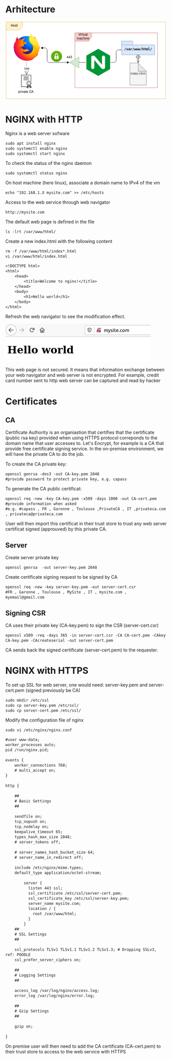 # Arhitecture
![nginx-with-private-ca](./nginx-with-private-ca.png)

# NGINX with HTTP
Nginx is a web server sofware
```
sudo apt install nginx
sudo systemctl enable nginx
sudo systemctl start nginx
```
To check the status of the nginx daemon
```
sudo systemctl status nginx
```
On host machine (here linux), associate a domain name to IPv4 of the vm
```
echo "192.168.1.X mysite.com" >> /etc/hosts
```
Access to the web service through web navigator
```
http://mysite.com
```
The default web page is defined in the file
```
ls -lrt /var/www/html/
```
Create a new index.html with the following content
```
rm -f /var/www/html/index*.html
vi /var/www/html/index.html
```
```
<!DOCTYPE html>
<html>
    <head>
        <title>Welcome to nginx!</title>
    </head>
    <body>
        <h1>Hello world</h1>
    </body>
</html>

```
Refresh the web navigator to see the modification effect.

![nginx-with-private-ca](nginx-http.png)

This web page is not secured. It means that information exchange between your web navigator and web server is not encrypted.
For example, credit card number sent to http web server can be captured and read by hacker
# Certificates

## CA
Certificate Authority is an organiastion that certifies that the certificate (public rsa key) provided when using HTTPS protocol correponds to the domain name that user accesses to.
Let's Encrypt, for example is a CA that provide free certificate signing service.
In the on-premise environment, we will have the private CA to do the job.

To create the CA private key:
```
openssl genrsa -des3 -out CA-key.pem 2048
#provide password to protect private key, e.g. capass
```
To generate the CA public certificat:
```
openssl req -new -key CA-key.pem -x509 -days 1000 -out CA-cert.pem
#provide information when asked
#e.g. #capass , FR , Garonne , Toulouse ,PrivateCA , IT ,privateca.com , privateca@privateca.com
```
User will then import this certificat in their trust store to trust any web server certificat signed (approuved) by this private CA.

## Server
Create server private key
```
openssl genrsa  -out server-key.pem 2048
```
Create certificate signing request to be signed by CA
```
openssl req -new -key server-key.pem -out server-cert.csr
#FR , Garonne , Toulouse , MySite , IT , mysite.com , myemail@gmail.com
```

## Signing CSR
CA uses their private key (CA-key.pem) to sign the CSR (server-cert.csr)
```
openssl x509 -req -days 365 -in server-cert.csr -CA CA-cert.pem -CAkey CA-key.pem -CAcreateserial -out server-cert.pem 
```
CA sends back the signed certificate (server-cert.pem) to the requester.

# NGINX with HTTPS
To set up SSL for web server, one would need: server-key.pem and server-cert.pem (signed previously be CA)

```
sudo mkdir /etc/ssl
sudo cp server-key.pem /etc/ssl/
sudo cp server-cert.pem /etc/ssl/
```

Modify the configuration file of nginx
```
sudo vi /etc/nginx/nginx.conf
```

```
#user www-data;
worker_processes auto;
pid /run/nginx.pid;

events {
	worker_connections 768;
	# multi_accept on;
}

http {
       
	##
	# Basic Settings
	##

	sendfile on;
	tcp_nopush on;
	tcp_nodelay on;
	keepalive_timeout 65;
	types_hash_max_size 2048;
	# server_tokens off;

	# server_names_hash_bucket_size 64;
	# server_name_in_redirect off;

	include /etc/nginx/mime.types;
	default_type application/octet-stream;
        
        server {
          listen 443 ssl;
          ssl_certificate /etc/ssl/server-cert.pem;
          ssl_certificate_key /etc/ssl/server-key.pem;
          server_name mysite.com;
          location / {
            root /var/www/html;
          }
        } 
	##
	# SSL Settings
	##

	ssl_protocols TLSv1 TLSv1.1 TLSv1.2 TLSv1.3; # Dropping SSLv3, ref: POODLE
	ssl_prefer_server_ciphers on;

	##
	# Logging Settings
	##

	access_log /var/log/nginx/access.log;
	error_log /var/log/nginx/error.log;

	##
	# Gzip Settings
	##

	gzip on;

}

```

On premise user will then need to add the CA certificate (CA-cert.pem) to their trust store to access to the web service with HTTPS